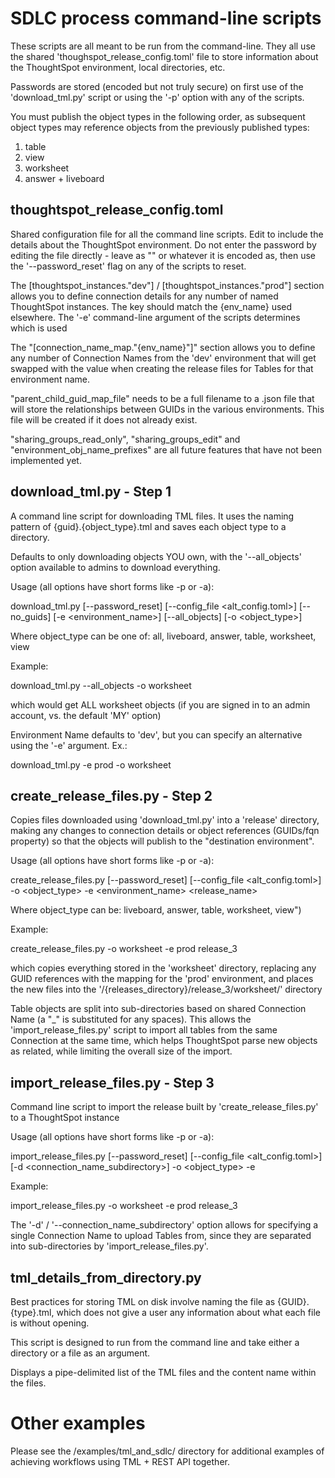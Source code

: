 # SDLC process command-line scripts
These scripts are all meant to be run from the command-line. They all use the shared 'thoughspot_release_config.toml' file to store information about the ThoughtSpot environment, local directories, etc.

Passwords are stored (encoded but not truly secure) on first use of the 'download_tml.py' script or using the '-p' option with any of the scripts.

You must publish the object types in the following order, as subsequent object types may reference objects from the previously published types:

1. table
2. view
3. worksheet
4. answer + liveboard

## thoughtspot_release_config.toml
Shared configuration file for all the command line scripts. Edit to include the details about the ThoughtSpot environment. Do not enter the password by editing the file directly - leave as "" or whatever it is encoded as, then use the '--password_reset' flag on any of the scripts to reset.

The [thoughtspot_instances."dev"] / [thoughtspot_instances."prod"] section allows you to define connection details for any number of named ThoughtSpot instances. The key should match the {env_name} used elsewhere. The '-e' command-line argument of the scripts determines which is used 

The "[connection_name_map."{env_name}"]" section allows you to define any number of Connection Names from the 'dev' environment that will get swapped with the value when creating the release files for Tables for that environment name. 

"parent_child_guid_map_file" needs to be a full filename to a .json file that will store the relationships between GUIDs in the various environments. This file will be created if it does not already exist.

"sharing_groups_read_only", "sharing_groups_edit" and "environment_obj_name_prefixes" are all future features that have not been implemented yet.

## download_tml.py - Step 1
A command line script for downloading TML files. It uses the naming pattern of {guid}.{object_type}.tml and saves each object type to a directory.

Defaults to only downloading objects YOU own, with the '--all_objects' option available to admins to download everything.

Usage (all options have short forms like -p or -a): 

download_tml.py [--password_reset] [--config_file <alt_config.toml>] [--no_guids] [-e <environment_name>] [--all_objects] [-o <object_type>] 



Where object_type can be one of: all, liveboard, answer, table, worksheet, view

Example:

download_tml.py --all_objects -o worksheet

which would get ALL worksheet objects (if you are signed in to an admin account, vs. the default 'MY' option)

Environment Name defaults to 'dev', but you can specify an alternative using the '-e' argument. Ex.:

download_tml.py -e prod -o worksheet

## create_release_files.py - Step 2
Copies files downloaded using 'download_tml.py' into a 'release' directory, making any changes to connection details or object references (GUIDs/fqn property) so that the objects will publish to the "destination environment".

Usage (all options have short forms like -p or -a): 

create_release_files.py [--password_reset] [--config_file <alt_config.toml>] -o <object_type> -e <environment_name> <release_name>

Where object_type can be: liveboard, answer, table, worksheet, view")

Example:

create_release_files.py -o worksheet -e prod release_3

which copies everything stored in the 'worksheet' directory, replacing any GUID references with the mapping for the 'prod' environment, and places the new files into the '/{releases_directory}/release_3/worksheet/' directory

Table objects are split into sub-directories based on shared Connection Name (a "_" is substituted for any spaces). This allows the 'import_release_files.py' script to import all tables from the same Connection at the same time, which helps ThoughtSpot parse new objects as related, while limiting the overall size of the import.

## import_release_files.py - Step 3
Command line script to import the release built by 'create_release_files.py' to a ThoughtSpot instance

Usage (all options have short forms like -p or -a): 

import_release_files.py [--password_reset] [--config_file <alt_config.toml>] [-d <connection_name_subdirectory>] -o <object_type> -e <environment-name> <release-name>

Example:

import_release_files.py -o worksheet -e prod release_3

The '-d' / '--connection_name_subdirectory' option allows for specifying a single Connection Name to upload Tables from, since they are separated into sub-directories by 'import_release_files.py'.

## tml_details_from_directory.py
Best practices for storing TML on disk involve naming the file as {GUID}.{type}.tml, which does not give a user any information about what each file is without opening.

This script is designed to run from the command line and take either a directory or a file as an argument. 

Displays a pipe-delimited list of the TML files and the content name within the files.

# Other examples
Please see the /examples/tml_and_sdlc/ directory for additional examples of achieving workflows using TML + REST API together.